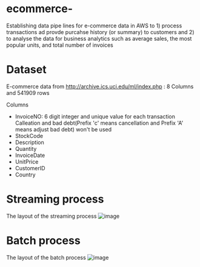 # ecommerce-
Establishing data pipe lines for e-commerce data in AWS to 1) process transactions ad provde purcahse history (or summary) to customers and 2) to analyse the data for business analytics such as average sales, the most popular units, and total number of invoices 


# Dataset
E-commerce data from http://archive.ics.uci.edu/ml/index.php : 8 Columns and 541909 rows
 
Columns
- InvoiceNO: 6 digit integer and unique value for each transaction
  Calleation and bad debt(Prefix 'c' means cancellation and Prefix 'A' means adjust bad debt) won't be used 
- StockCode 
- Description 
- Quantity 
- InvoiceDate
- UnitPrice
- CustomerID 
- Country


# Streaming process
The layout of the streaming process
![image](https://user-images.githubusercontent.com/56697877/116911256-84bf2000-ac3e-11eb-94b0-29f16651a35a.png)



# Batch process
The layout of the batch process
![image](https://user-images.githubusercontent.com/56697877/116911315-9b657700-ac3e-11eb-8603-a25b5fb612de.png)
